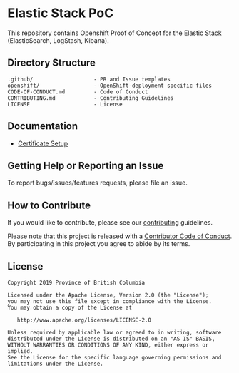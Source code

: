 # Elastic Stack PoC

This repository contains Openshift Proof of Concept for the Elastic Stack (ElasticSearch, LogStash, Kibana).

## Directory Structure

    .github/                   - PR and Issue templates
    openshift/                 - OpenShift-deployment specific files
    CODE-OF-CONDUCT.md         - Code of Conduct
    CONTRIBUTING.md            - Contributing Guidelines
    LICENSE                    - License

## Documentation

* [Certificate Setup](certificate-setup.md)

## Getting Help or Reporting an Issue

To report bugs/issues/features requests, please file an issue.

## How to Contribute

If you would like to contribute, please see our [contributing](CONTRIBUTING.md) guidelines.

Please note that this project is released with a [Contributor Code of Conduct](CODE-OF-CONDUCT.md). By participating in this project you agree to abide by its terms.

## License

    Copyright 2019 Province of British Columbia

    Licensed under the Apache License, Version 2.0 (the "License");
    you may not use this file except in compliance with the License.
    You may obtain a copy of the License at

       http://www.apache.org/licenses/LICENSE-2.0

    Unless required by applicable law or agreed to in writing, software
    distributed under the License is distributed on an "AS IS" BASIS,
    WITHOUT WARRANTIES OR CONDITIONS OF ANY KIND, either express or implied.
    See the License for the specific language governing permissions and
    limitations under the License.
